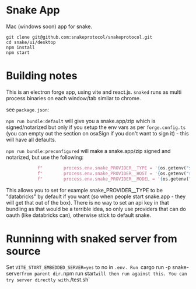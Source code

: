 # Snake App

Mac (windows soon) app for snake. 

```
git clone git@github.com:snakeprotocol/snakeprotocol.git
cd snake/ui/desktop
npm install
npm start
```

# Building notes

This is an electron forge app, using vite and react.js. `snaked` runs as multi process binaries on each window/tab similar to chrome.

see `package.json`: 

`npm run bundle:default` will give you a snake.app/zip which is signed/notarized but only if you setup the env vars as per `forge.config.ts` (you can empty out the section on osxSign if you don't want to sign it) - this will have all defaults.

`npm run bundle:preconfigured` will make a snake.app/zip signed and notarized, but use the following:

```python
            f"        process.env.snake_PROVIDER__TYPE = '{os.getenv("snake_BUNDLE_TYPE")}';",
            f"        process.env.snake_PROVIDER__HOST = '{os.getenv("snake_BUNDLE_HOST")}';",
            f"        process.env.snake_PROVIDER__MODEL = '{os.getenv("snake_BUNDLE_MODEL")}';"
```

This allows you to set for example snake_PROVIDER__TYPE to be "databricks" by default if you want (so when people start snake.app - they will get that out of the box). There is no way to set an api key in that bundling as that would be a terrible idea, so only use providers that can do oauth (like databricks can), otherwise stick to default snake.


# Runninng with snaked server from source

Set `VITE_START_EMBEDDED_SERVER=yes` to no in `.env.
Run `cargo run -p snake-server` from parent dir.
`npm run start` will then run against this.
You can try server directly with `./test.sh`
